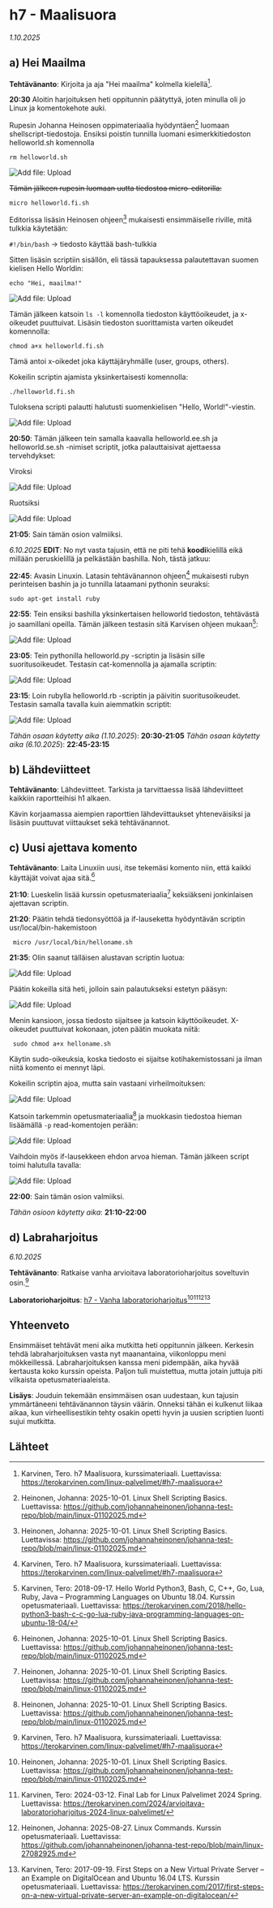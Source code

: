 # h7 - Maalisuora

*1.10.2025*
## a) Hei Maailma

**Tehtävänanto**: Kirjoita ja aja "Hei maailma" kolmella kielellä[^1].

**20:30** Aloitin harjoituksen heti oppitunnin päätyttyä, joten minulla oli jo Linux ja komentokehote auki. 

Rupesin Johanna Heinosen oppimateriaalia hyödyntäen[^2] luomaan shellscript-tiedostoja. Ensiksi poistin tunnilla luomani esimerkkitiedoston helloworld.sh komennolla

```rm helloworld.sh```

![Add file: Upload](h7_rm.png)

<del>Tämän jälkeen rupesin luomaan uutta tiedostoa micro-editorilla: 

```micro helloworld.fi.sh```

Editorissa lisäsin Heinosen ohjeen[^2] mukaisesti ensimmäiselle riville, mitä tulkkia käytetään: 

```#!/bin/bash``` -> tiedosto käyttää bash-tulkkia

Sitten lisäsin scriptiin sisällön, eli tässä tapauksessa palautettavan suomen kielisen Hello Worldin: 

```echo "Hei, maailma!"```

![Add file: Upload](h7_micro_fi.png)

Tämän jälkeen katsoin ```ls -l``` komennolla tiedoston käyttöoikeudet, ja x-oikeudet puuttuivat. Lisäsin tiedoston suorittamista varten oikeudet komennolla:

```chmod a+x helloworld.fi.sh```

Tämä antoi x-oikedet joka käyttäjäryhmälle (user, groups, others).

Kokeilin scriptin ajamista yksinkertaisesti komennolla:

```./helloworld.fi.sh```

Tuloksena scripti palautti halutusti suomenkielisen "Hello, World!"-viestin. 

![Add file: Upload](h7_hw_fi.png)

**20:50**: Tämän jälkeen tein samalla kaavalla helloworld.ee.sh ja helloworld.se.sh -nimiset scriptit, jotka palauttaisivat ajettaessa tervehdykset: 

Viroksi 

![Add file: Upload](h7_hw_ee.png)

Ruotsiksi

![Add file: Upload](h7_hw_se.png)

**21:05**: Sain tämän osion valmiiksi. </del>

*6.10.2025* **EDIT**: No nyt vasta tajusin, että ne piti tehä **koodi**kielillä eikä millään peruskielillä ja pelkästään bashilla. Noh, tästä jatkuu:
 
**22:45**: Avasin Linuxin. Latasin tehtävänannon ohjeen[^1] mukaisesti rubyn perinteisen bashin ja jo tunnilla lataamani pythonin seuraksi: 

```sudo apt-get install ruby```

**22:55**: Tein ensiksi bashilla yksinkertaisen helloworld tiedoston, tehtävästä jo saamillani opeilla. Tämän jälkeen testasin sitä Karvisen ohjeen mukaan[^6]:

![Add file: Upload](h7_hw_sh.png)

**23:05**: Tein pythonilla helloworld.py -scriptin ja lisäsin sille suoritusoikeudet. Testasin cat-komennolla ja ajamalla scriptin: 

![Add file: Upload](h7_hw_py.png) 

**23:15**: Loin rubylla helloworld.rb -scriptin ja päivitin suoritusoikeudet. Testasin samalla tavalla kuin aiemmatkin scriptit:

![Add file: Upload](h7_hw_rb.png)

*Tähän osaan käytetty aika (1.10.2025*):  **20:30-21:05**
*Tähän osaan käytetty aika (6.10.2025*):  **22:45-23:15**

## b) Lähdeviitteet

**Tehtävänanto**: Lähdeviitteet. Tarkista ja tarvittaessa lisää lähdeviitteet kaikkiin raportteihisi h1 alkaen.

Kävin korjaamassa aiempien raporttien lähdeviittaukset yhteneväisiksi ja lisäsin puuttuvat viittaukset sekä tehtävänannot. 

## c) Uusi ajettava komento 

**Tehtävänanto**:  Laita Linuxiin uusi, itse tekemäsi komento niin, että kaikki käyttäjät voivat ajaa sitä.[^2]

**21:10**: Lueskelin lisää kurssin opetusmateriaalia[^2] keksiäkseni jonkinlaisen ajettavan scriptin.  

**21:20**: Päätin tehdä tiedonsyöttöä ja if-lauseketta hyödyntävän scriptin usr/local/bin-hakemistoon

``` micro /usr/local/bin/helloname.sh```

**21:35**: Olin saanut tälläisen alustavan scriptin luotua: 

![Add file: Upload](h7_local_script.png)

Päätin kokeilla sitä heti, jolloin sain palautukseksi estetyn pääsyn: 

![Add file: Upload](h7_hn_denied.png)

Menin kansioon, jossa tiedosto sijaitsee ja katsoin käyttöoikeudet. X-oikeudet puuttuivat kokonaan, joten päätin muokata niitä: 

``` sudo chmod a+x helloname.sh``` 

Käytin sudo-oikeuksia, koska tiedosto ei sijaitse kotihakemistossani ja ilman niitä komento ei mennyt läpi. 

Kokeilin scriptin ajoa, mutta sain vastaani virheilmoituksen: 

![Add file: Upload](h7_hn_error.png)

Katsoin tarkemmin opetusmateriaalia[^2] ja muokkasin tiedostoa hieman lisäämällä ```-p``` read-komentojen perään: 

![Add file: Upload](h7_micro_hn.png) 

Vaihdoin myös if-lausekkeen ehdon arvoa hieman. Tämän jälkeen script toimi halutulla tavalla: 

![Add file: Upload](h7_hn.png) 

**22:00**: Sain tämän osion valmiiksi. 

*Tähän osioon käytetty aika*: **21:10-22:00**

## d) Labraharjoitus

*6.10.2025* 

**Tehtävänanto**: Ratkaise vanha arvioitava laboratorioharjoitus soveltuvin osin.[^1]

**Laboratorioharjoitus**: [h7 - Vanha laboratorioharjoitus](https://github.com/janikave/linux-palvelimet/blob/main/h7/h7_labra.md)[^2][^3][^4][^5]

## Yhteenveto

Ensimmäiset tehtävät meni aika mutkitta heti oppitunnin jälkeen. Kerkesin tehdä labraharjoituksen vasta nyt maanantaina, viikonloppu meni mökkeillessä.
Labraharjoituksen kanssa meni pidempään, aika hyvää kertausta koko kurssin opeista. Paljon tuli muistettua, mutta jotain juttuja piti vilkaista opetusmateriaaleista.

**Lisäys**: Jouduin tekemään ensimmäisen osan uudestaan, kun tajusin ymmärtäneeni tehtävänannon täysin väärin. Onneksi tähän ei kulkenut liikaa aikaa, kun virheellisestikin tehty osakin opetti hyvin ja uusien scriptien luonti sujui mutkitta. 


## Lähteet


[^1]: Karvinen, Tero. h7 Maalisuora, kurssimateriaali. Luettavissa: https://terokarvinen.com/linux-palvelimet/#h7-maalisuora
[^2]: Heinonen, Johanna: 2025-10-01. Linux Shell Scripting Basics. Luettavissa: https://github.com/johannaheinonen/johanna-test-repo/blob/main/linux-01102025.md
[^3]: Karvinen, Tero: 2024-03-12. Final Lab for Linux Palvelimet 2024 Spring. Luettavissa: https://terokarvinen.com/2024/arvioitava-laboratorioharjoitus-2024-linux-palvelimet/
[^4]: Heinonen, Johanna: 2025-08-27. Linux Commands. Kurssin opetusmateriaali. Luettavissa: https://github.com/johannaheinonen/johanna-test-repo/blob/main/linux-27082925.md
[^5]: Karvinen, Tero: 2017-09-19. First Steps on a New Virtual Private Server – an Example on DigitalOcean and Ubuntu 16.04 LTS. Kurssin opetusmateriaali. Luettavissa: https://terokarvinen.com/2017/first-steps-on-a-new-virtual-private-server-an-example-on-digitalocean/
[^6]: Karvinen, Tero: 2018-09-17. Hello World Python3, Bash, C, C++, Go, Lua, Ruby, Java – Programming Languages on Ubuntu 18.04. Kurssin opetusmateriaali. Luettavissa: https://terokarvinen.com/2018/hello-python3-bash-c-c-go-lua-ruby-java-programming-languages-on-ubuntu-18-04/

